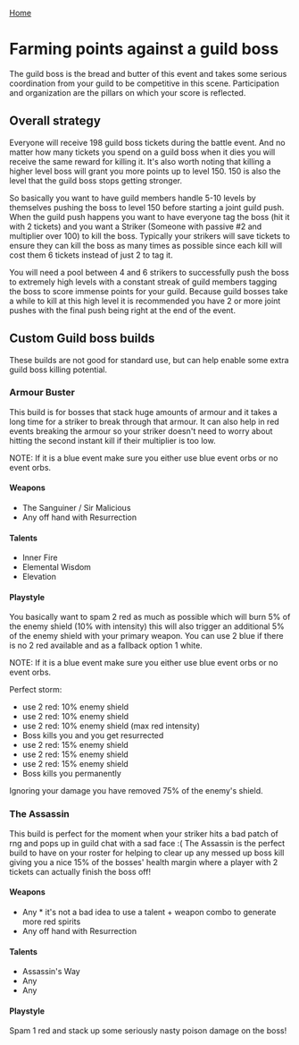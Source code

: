 [Home](README.md)

# Farming points against a guild boss
The guild boss is the bread and butter of this event and takes some serious coordination from
your guild to be competitive in this scene. Participation and organization are the pillars
on which your score is reflected.

## Overall strategy
Everyone will receive 198 guild boss tickets during the battle event.  And no matter how many
tickets you spend on a guild boss when it dies you will receive the same reward for killing it.
It's also worth noting that killing a higher level boss will grant you more points up to level 150.
150 is also the level that the guild boss stops getting stronger.

So basically you want to have guild members handle 5-10 levels by themselves pushing the boss to level
150 before starting a joint guild push. When the guild push happens you want to have everyone tag the boss 
(hit it with 2 tickets) and you want a Striker (Someone with passive #2 and multiplier over 100) to kill 
the boss. Typically your strikers will save tickets to ensure they can kill the boss as many times as possible 
since each kill will cost them 6 tickets instead of just 2 to tag it.

You will need a pool between 4 and 6 strikers to successfully push the boss to extremely high
levels with a constant streak of guild members tagging the boss to score immense points for your 
guild. Because guild bosses take a while to kill at this high level it is recommended you have 
2 or more joint pushes with the final push being right at the end of the event.

## Custom Guild boss builds
These builds are not good for standard use, but can help enable some extra guild boss killing 
potential.

### Armour Buster
This build is for bosses that stack huge amounts of armour and it takes a long time for a striker to 
break through that armour. It can also help in red events breaking the armour so your striker doesn't
need to worry about hitting the second instant kill if their multiplier is too low.

NOTE: If it is a blue event make sure you either use blue event orbs or no event orbs.

#### Weapons
- The Sanguiner / Sir Malicious
- Any off hand with Resurrection

#### Talents
- Inner Fire
- Elemental Wisdom
- Elevation

#### Playstyle
You basically want to spam 2 red as much as possible which will burn 5% of the enemy shield 
(10% with intensity) this will also trigger an additional 5% of the enemy shield with your primary 
weapon. You can use 2 blue if there is no 2 red available and as a fallback option 1 white.

NOTE: If it is a blue event make sure you either use blue event orbs or no event orbs.

Perfect storm:
- use 2 red: 10% enemy shield
- use 2 red: 10% enemy shield
- use 2 red: 10% enemy shield (max red intensity)
- Boss kills you and you get resurrected
- use 2 red: 15% enemy shield
- use 2 red: 15% enemy shield
- use 2 red: 15% enemy shield
- Boss kills you permanently

Ignoring your damage you have removed 75% of the enemy's shield.

### The Assassin
This build is perfect for the moment when your striker hits a bad patch of rng and pops up in guild
chat with a sad face :( The Assassin is the perfect build to have on your roster for helping to clear
up any messed up boss kill giving you a nice 15% of the bosses' health margin where a player with 2 
tickets can actually finish the boss off!

#### Weapons
- Any * it's not a bad idea to use a talent + weapon combo to generate more red spirits
- Any off hand with Resurrection

#### Talents
- Assassin's Way
- Any
- Any

#### Playstyle
Spam 1 red and stack up some seriously nasty poison damage on the boss!
